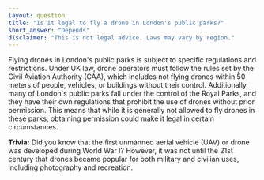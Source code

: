 ```yaml
---
layout: question
title: "Is it legal to fly a drone in London's public parks?"
short_answer: "Depends"
disclaimer: "This is not legal advice. Laws may vary by region."
---
```


Flying drones in London's public parks is subject to specific regulations and restrictions. Under UK law, drone operators must follow the rules set by the Civil Aviation Authority (CAA), which includes not flying drones within 50 meters of people, vehicles, or buildings without their control. Additionally, many of London's public parks fall under the control of the Royal Parks, and they have their own regulations that prohibit the use of drones without prior permission. This means that while it is generally not allowed to fly drones in these parks, obtaining permission could make it legal in certain circumstances.

**Trivia:** Did you know that the first unmanned aerial vehicle (UAV) or drone was developed during World War I? However, it was not until the 21st century that drones became popular for both military and civilian uses, including photography and recreation.
